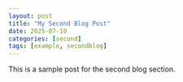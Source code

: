 ```yaml
---
layout: post
title: "My Second Blog Post"
date: 2025-07-19
categories: [second]
tags: [example, secondblog]
---
```

This is a sample post for the second blog section.
